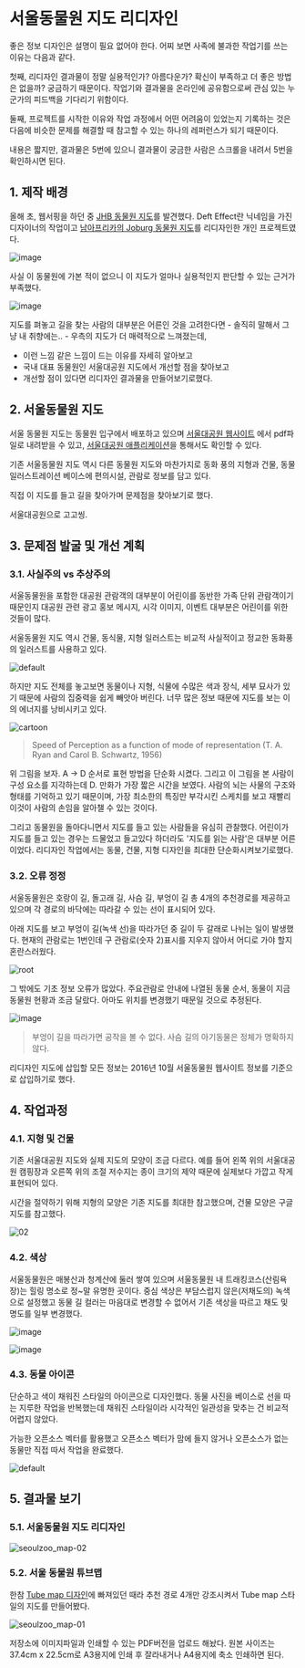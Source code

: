 # 서울동물원 지도 리디자인 

좋은 정보 디자인은 설명이 필요 없어야 한다. 어찌 보면 사족에 불과한 작업기를 쓰는 이유는 다음과 같다.

첫째, 리디자인 결과물이 정말 실용적인가? 아름다운가? 확신이 부족하고 더 좋은 방법은 없을까? 궁금하기 때문이다. 작업기와 결과물을 온라인에 공유함으로써 관심 있는 누군가의 피드백을 기다리기 위함이다.

둘째, 프로젝트를 시작한 이유와 작업 과정에서 어떤 어려움이 있었는지 기록하는 것은 다음에 비슷한 문제를 해결할 때 참고할 수 있는 하나의 레퍼런스가 되기 때문이다.

내용은 짧지만, 결과물은 5번에 있으니 결과물이 궁금한 사람은 스크롤을 내려서 5번을 확인하시면 된다.

## 1. 제작 배경
올해 초, 웹서핑을 하던 중 [JHB 동물원 지도](https://www.behance.net/gallery/13448935/JHB-ZOO-Infographic)를 발견했다. Deft Effect란 닉네임을 가진 디자이너의 작업이고 [남아프리카의 Joburg 동물원 지도](http://www.jhbzoo.org.za/)를 리디자인한 개인 프로젝트였다.

![image](https://cloud.githubusercontent.com/assets/10662388/21479730/1e1945ee-cb9a-11e6-9924-a3480113c25b.png)

사실 이 동물원에 가본 적이 없으니 이 지도가 얼마나 실용적인지 판단할 수 있는 근거가 부족했다. 

![image](https://cloud.githubusercontent.com/assets/10662388/21479594/f76fba0a-cb98-11e6-89f0-9a4710b521fa.png)

지도를 펴놓고 길을 찾는 사람의 대부분은 어른인 것을 고려한다면 - 솔직히 말해서 그냥 내 취향에는.. - 우측의 지도가 더 매력적으로 느껴졌는데,

- 이런 느낌 같은 느낌이 드는 이유를 자세히 알아보고    
- 국내 대표 동물원인 서울대공원 지도에서 개선할 점을 찾아보고   
- 개선할 점이 있다면 리디자인 결과물을 만들어보기로했다.  



## 2. 서울동물원 지도

서울 동물원 지도는 동물원 입구에서 배포하고 있으며 [서울대공원 웹사이트](http://grandpark.seoul.go.kr/korea_grand/animal/enjoy/enjoy01.jsp?menuid=41250&parentId=41251&headerId=41237) 에서 pdf파일로 내려받을 수 있고, [서울대공원 애플리케이션](https://play.google.com/store/apps/details?id=com.seoul.grandpark&hl=ko)을 통해서도 확인할 수 있다.

기존 서울동물원 지도 역시 다른 동물원 지도와 마찬가지로 동화 풍의 지형과 건물, 동물 일러스트레이션 베이스에 편의시설, 관람로 정보를 담고 있다. 

직접 이 지도를 들고 길을 찾아가며 문제점을 찾아보기로 했다.

서울대공원으로 고고씽.

## 3. 문제점 발굴 및 개선 계획

### 3.1. 사실주의 vs 추상주의

서울동물원을 포함한 대공원 관람객의 대부분이 어린이를 동반한 가족 단위 관람객이기 때문인지 대공원 관련 광고 홍보 메시지, 시각 이미지, 이벤트 대부분은 어린이를 위한 것들이 많다.

서울동물원 지도 역시 건물, 동식물, 지형 일러스트는 비교적 사실적이고 정교한 동화풍의 일러스트를 사용하고 있다.

![default](https://cloud.githubusercontent.com/assets/10662388/21479607/1ba17b98-cb99-11e6-8a9f-76d786d1d888.jpg)


하지만 지도 전체를 놓고보면 동물이나 지형, 식물에 수많은 색과 장식, 세부 묘사가 있기 때문에 사람의 집중력을 쉽게 빼앗아 버린다. 너무 많은 정보 때문에 지도를 보는 이의 에너지를 낭비시키고 있다.

![cartoon](https://cloud.githubusercontent.com/assets/10662388/21479609/21bd0ba0-cb99-11e6-8a7c-7bdb49ee2270.png)
> Speed of Perception as a function of mode of representation (T. A. Ryan and Carol B. Schwartz, 1956)

위 그림을 보자. A → D 순서로 표현 방법을 단순화 시켰다. 그리고 이 그림을 본 사람이 구성 요소를 지각하는데 D. 만화가 가장 짧은 시간을 보였다. 사람의 뇌는 사물의 구조와 형태를 기억하고 있기 때문이며, 가장 최소한의 특징만 부각시킨 스케치를 보고 재빨리 이것이 사람의 손임을 알아챌 수 있는 것이다.

그리고 동물원을 돌아다니면서 지도를 들고 있는 사람들을 유심히 관찰했다. 어린이가 지도를 들고 있는 경우는 드물었고 들고있다 하더라도 '지도를 읽는 사람'은 대부분 어른이었다. 리디자인 작업에서는 동물, 건물, 지형 디자인을 최대한 단순화시켜보기로했다.


### 3.2. 오류 정정

서울동물원은 호랑이 길, 돌고래 길, 사슴 길, 부엉이 길 총 4개의 추천경로를 제공하고 있으며 각 경로의 바닥에는 따라갈 수 있는 선이 표시되어 있다. 

아래 지도를 보고 부엉이 길(녹색 선)을 따라가던 중 길이 두 갈래로 나뉘는 일이 발생했다. 현재의 관람로는 1번인데 구 관람로(숫자 2)표시를 지우지 않아서 어디로 가야 할지 혼란스러웠다.

![root](https://cloud.githubusercontent.com/assets/10662388/21479636/4f3cce44-cb99-11e6-87d6-c177b587cbb6.jpg)

그 밖에도 기초 정보 오류가 많았다. 주요관람로 안내에 나열된 동물 순서, 동물이 지금 동물원 현황과 조금 달랐다. 아마도 위치를 변경했기 때문일 것으로 추정된다.  

![image](https://cloud.githubusercontent.com/assets/10662388/21479648/61b667e2-cb99-11e6-97f1-7bfa27b8e415.png)


> 부엉이 길을 따라가면 공작을 볼 수 없다. 사슴 길의 아기동물은 정체가 명확하지 않다.

리디자인 지도에 삽입할 모든 정보는 2016년 10월 서울동물원 웹사이트 정보를 기준으로 삽입하기로 했다.


## 4. 작업과정

### 4.1. 지형 및 건물

기존 서울대공원 지도와 실제 지도의 모양이 조금 다르다. 예를 들어 왼쪽 위의 서울대공원 캠핑장과 오른쪽 위의 조절 저수지는 종이 크기의 제약 때문에 실제보다 가깝고 작게 표현되어 있다. 

시간을 절약하기 위해 지형의 모양은 기존 지도를 최대한 참고했으며, 건물 모양은 구글 지도를 참고했다.

![02](https://cloud.githubusercontent.com/assets/10662388/21479655/6fb14812-cb99-11e6-9af6-aeb234a658ca.jpg)

### 4.2. 색상

서울동물원은 매봉산과 청계산에 둘러 쌓여 있으며 서울동물원 내 트래킹코스(산림욕장)는 힐링 명소로 정~말 유명한 곳이다. 중심 색상은 부담스럽지 않은(저채도의) 녹색으로 설정했고 동물 길 컬러는 마음대로 변경할 수 없어서 기존 색상을 따르고 채도 및 명도를 일부 변경했다.

![image](https://cloud.githubusercontent.com/assets/10662388/21479669/992c92dc-cb99-11e6-8713-9ad21199abf0.png)

![image](https://cloud.githubusercontent.com/assets/10662388/21479676/a00cffc4-cb99-11e6-9706-a5819792a74f.png)


### 4.3. 동물 아이콘

단순하고 색이 채워진 스타일의 아이콘으로 디자인했다. 동물 사진을 베이스로 선을 따는 지루한 작업을 반복했는데 채워진 스타일이라 시각적인 일관성을 맞추는 건 비교적 어렵지 않았다. 

가능한 오픈소스 벡터를 활용했고 오픈소스 벡터가 맘에 들지 않거나 오픈소스가 없는 동물만 직접 따서 작업을 완료했다.

![default](https://cloud.githubusercontent.com/assets/10662388/21479681/a8d9634a-cb99-11e6-93b8-8c1eb74cf078.jpg)


## 5. 결과물 보기

### 5.1. 서울동물원 지도 리디자인
![seoulzoo_map-02](https://cloud.githubusercontent.com/assets/10662388/21479686/b36a6688-cb99-11e6-8332-bf3f49ffb7a1.jpg)

### 5.2. 서울 동물원 튜브맵
한참 [Tube map 디자인](http://content.tfl.gov.uk/standard-tube-map.pdf)에 빠져있던 때라 추천 경로 4개만 강조시켜서 Tube map 스타일의 지도를 만들어봤다.

![seoulzoo_map-01](https://cloud.githubusercontent.com/assets/10662388/21479685/b0f4e6bc-cb99-11e6-856d-9cdf51786cb8.jpg)

저장소에 이미지파일과 인쇄할 수 있는 PDF버전을 업로드 해놨다. 원본 사이즈는 37.4cm x 22.5cm로 A3용지에 인쇄 후 잘라내거나 A4용지에 축소 인쇄하면 된다.
